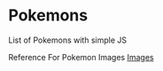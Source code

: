 # Pokemons
List of Pokemons with simple JS

Reference For Pokemon Images [Images](https://github.com/PokeAPI/sprites)
